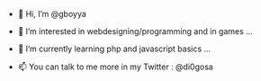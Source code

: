 - 👋 Hi, I’m @gboyya
- 👀 I’m interested in webdesigning/programming and in games ...
- 🌱 I’m currently learning php and javascript basics ...

- 📫 You can talk to me more in my Twitter : @di0gosa



<!---
gboyya/gboyya is a ✨ special ✨ repository because its `README.md` (this file) appears on your GitHub profile.
You can click the Preview link to take a look at your changes.
--->

